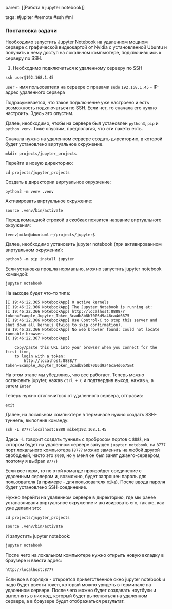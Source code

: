 parent: [[Работа в jupyter notebook]]

tags: #jupiter #remote #ssh #ml 

### Постановка задачи

Необходимо запустить Jupyter Notebook на удаленном мощном сервере с графической видеокартой от Nvidia с установленной Ubuntu и получить к нему доступ на локальном компьютере, подключившись к серверу по SSH.

1. Необходимо подключиться к удаленному серверу по SSH

```shell
ssh user@192.168.1.45
```

`user` - имя пользователя на сервере с правами `sudo`
`192.168.1.45` - IP-адрес удаленного сервера

Подразумевается, что такое подключение уже настроено и есть возможность подключаться по SSH. Если нет, то сначала его нужно настроить. Здесь это опустим.

Далее, необходимо, чтобы на сервере был установлен `python3`, `pip` и `python venv`. Тоже опустим, предполагая, что эти пакеты есть.

Сначала нужно на удаленном сервере создать директорию, в которой будет установлено виртуальное окружение.

```shell
mkdir projects/jupyter_projects
```

Перейти в новую директорию:

```shell
cd projects/jupyter_projects
```

Создать в директории виртуальное окружение:

```shell
python3 -m venv .venv
```

Активировать виртуальное окружение:

```shell
source .venv/bin/activate
```

Перед командной строкой в скобках появится название виртуального окружения:

```
(venv)mike@ubuntuml:~/projects/jupyter$
```

Далее, необходимо установить jupyter notebook (при активированном виртуальном окружении):

```shell
python3 -m pip install jupyter
```

Если установка прошла нормально, можно запустить jupyter notebook командой:

```shell
jupyter notebook
```

На выходе будет что-то типа:

```output
[I 19:46:22.365 NotebookApp] 0 active kernels
[I 19:46:22.366 NotebookApp] The Jupyter Notebook is running at:
[I 19:46:22.366 NotebookApp] http://localhost:8888/?token=Example_Jupyter_Token_3cadb8b8b7005d9a46ca4d6675
[I 19:46:22.366 NotebookApp] Use Control-C to stop this server and shut down all kernels (twice to skip confirmation).
[W 19:46:22.366 NotebookApp] No web browser found: could not locate runnable browser.
[C 19:46:22.367 NotebookApp]

    Copy/paste this URL into your browser when you connect for the first time,
    to login with a token:
        http://localhost:8888/?token=Example_Jupyter_Token_3cadb8b8b7005d9a46ca4d6675&t
```

На этом этапе мы убедились, что все работает. Теперь можно остановить jupyter, нажав `ctrl + С` и подтвердив выход, нажав `y`, а затем `Enter`

Теперь нужно отключиться от удаленного сервера, отправив:

```shell
exit
```

Далее, на локальном компьютере в терминале нужно создать SSH-туннель, выполнив команду:

```shell
ssh -L 8777:localhost:8888 mike@192.168.1.45
```

Здесь `-L` говорит создать туннель с пробросом портов с `8888`, на котором будет на удаленном сервере запущен `jupyter notebook`, на `8777` порт локального компьютера (`8777` можно заменить на любой другой свободный, часто это `8000`, но у меня он был занят джанго-сервером, поэтому я выбрал `8777`)

Если все норм, то по этой команде произойдет соединение с удаленным сервером и, возможно, будет запрошен пароль для пользователя (в примере - для пользователя `mike`). После ввода пароля будет установлено SSH-соединение.

Нужно перейти на удаленном сервере в директорию, где мы ранее устанавливали виртуальное окружение и активировать его, так же, как уже делали это:

```shell
cd projects/jupyter_projects
```

```shell
source .venv/bin/activate
```

И запустить jupyter notebook:

```shell
jupyter notebook
```

После чего на локальном компьютере нужно открыть новую вкладку в браузере и ввести адрес:

```
http://localhost:8777
```

Если все в порядке - откроется приветственное окно jupyter notebook и надо будет ввести токен, который можно увидеть в терминале на удаленном сервере. После чего можно будет создавать ноутбуки и выполнять в них код, который будет выполняться на удаленном сервере, а в браузере будет отображаться результат.